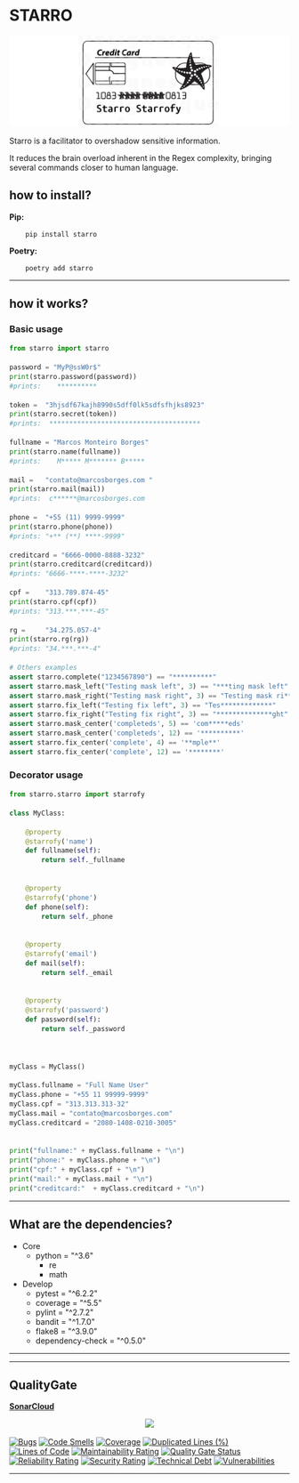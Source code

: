 # STARRO

![Starro](assets/starro.png)


Starro is a facilitator to overshadow sensitive information.

It reduces the brain overload inherent in the Regex complexity, bringing several commands closer to human language.


## how to install?

**Pip:**
```
    pip install starro
```

**Poetry:**
```
    poetry add starro
```

---

## how it works?

### Basic usage

```python
from starro import starro

password = "MyP@ssW0r$"
print(starro.password(password))
#prints:    **********

token =  "3hjsdf67kajh8990s5dff0lk5sdfsfhjks8923"
print(starro.secret(token))
#prints:  **************************************

fullname = "Marcos Monteiro Borges"
print(starro.name(fullname))
#prints:    M***** M******* B*****

mail =   "contato@marcosborges.com "
print(starro.mail(mail))
#prints:  c******@marcosborges.com

phone =  "+55 (11) 9999-9999"
print(starro.phone(phone)) 
#prints: "+** (**) ****-9999"

creditcard = "6666-0000-8888-3232"
print(starro.creditcard(creditcard))
#prints: "6666-****-****-3232"

cpf =    "313.789.874-45"
print(starro.cpf(cpf))
#prints: "313.***.***-45"

rg =     "34.275.057-4"
print(starro.rg(rg))
#prints: "34.***.***-4"

# Others examples
assert starro.complete("1234567890") == "**********"
assert starro.mask_left("Testing mask left", 3) == "***ting mask left"
assert starro.mask_right("Testing mask right", 3) == "Testing mask ri***"
assert starro.fix_left("Testing fix left", 3) == "Tes*************"
assert starro.fix_right("Testing fix right", 3) == "**************ght"
assert starro.mask_center('completeds', 5) == 'com*****eds'
assert starro.mask_center('completeds', 12) == '**********'
assert starro.fix_center('complete', 4) == '**mple**'
assert starro.fix_center('complete', 12) == '********'


```

### Decorator usage

```python
from starro.starro import starrofy

class MyClass:

    @property
    @starrofy('name')
    def fullname(self):
        return self._fullname


    @property
    @starrofy('phone')
    def phone(self):
        return self._phone

    
    @property
    @starrofy('email')
    def mail(self):
        return self._email

    
    @property
    @starrofy('password')
    def password(self):
        return self._password



myClass = MyClass()

myClass.fullname = "Full Name User"
myClass.phone = "+55 11 99999-9999"
myClass.cpf = "313.313.313-32"
myClass.mail = "contato@marcosborges.com"
myClass.creditcard = "2080-1408-0210-3005"


print("fullname:" + myClass.fullname + "\n")
print("phone:" + myClass.phone + "\n")
print("cpf:" + myClass.cpf + "\n")
print("mail:" + myClass.mail + "\n")
print("creditcard:"  + myClass.creditcard + "\n")

```
---

## What are the dependencies?

- Core
    - python = "^3.6"
        - re
        - math
- Develop
    - pytest = "^6.2.2"
    - coverage = "^5.5"
    - pylint = "^2.7.2"
    - bandit = "^1.7.0"
    - flake8 = "^3.9.0"
    - dependency-check = "^0.5.0"


---


---
## QualityGate


**[SonarCloud](https://sonarcloud.io/dashboard?id=marcosborges_starro-python)** 

<p align=center>
  <img src="https://sonarcloud.io/api/project_badges/quality_gate?project=marcosborges_starro-python" />
</p>


[![Bugs](https://sonarcloud.io/api/project_badges/measure?project=marcosborges_starro-python&metric=bugs)](https://sonarcloud.io/dashboard?id=marcosborges_starro-python)
[![Code Smells](https://sonarcloud.io/api/project_badges/measure?project=marcosborges_starro-python&metric=code_smells)](https://sonarcloud.io/dashboard?id=marcosborges_starro-python) [![Coverage](https://sonarcloud.io/api/project_badges/measure?project=marcosborges_starro-python&metric=coverage)](https://sonarcloud.io/dashboard?id=marcosborges_starro-python) [![Duplicated Lines (%)](https://sonarcloud.io/api/project_badges/measure?project=marcosborges_starro-python&metric=duplicated_lines_density)](https://sonarcloud.io/dashboard?id=marcosborges_starro-python) [![Lines of Code](https://sonarcloud.io/api/project_badges/measure?project=marcosborges_starro-python&metric=ncloc)](https://sonarcloud.io/dashboard?id=marcosborges_starro-python)
[![Maintainability Rating](https://sonarcloud.io/api/project_badges/measure?project=marcosborges_starro-python&metric=sqale_rating)](https://sonarcloud.io/dashboard?id=marcosborges_starro-python)
[![Quality Gate Status](https://sonarcloud.io/api/project_badges/measure?project=marcosborges_starro-python&metric=alert_status)](https://sonarcloud.io/dashboard?id=marcosborges_starro-python)
[![Reliability Rating](https://sonarcloud.io/api/project_badges/measure?project=marcosborges_starro-python&metric=reliability_rating)](https://sonarcloud.io/dashboard?id=marcosborges_starro-python) [![Security Rating](https://sonarcloud.io/api/project_badges/measure?project=marcosborges_starro-python&metric=security_rating)](https://sonarcloud.io/dashboard?id=marcosborges_starro-python) [![Technical Debt](https://sonarcloud.io/api/project_badges/measure?project=marcosborges_starro-python&metric=sqale_index)](https://sonarcloud.io/dashboard?id=marcosborges_starro-python)
[![Vulnerabilities](https://sonarcloud.io/api/project_badges/measure?project=marcosborges_starro-python&metric=vulnerabilities)](https://sonarcloud.io/dashboard?id=marcosborges_starro-python)





---
